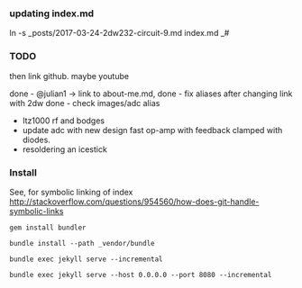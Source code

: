 
### updating index.md

ln -s  _posts/2017-03-24-2dw232-circuit-9.md index.md    _#

### TODO

then link github.  maybe youtube

done - @julian1 -> link to about-me.md,
done - fix aliases after changing link with 2dw 
done - check images/adc alias 

- ltz1000 rf and bodges
- update adc with new design fast op-amp with feedback clamped with diodes.
- resoldering an icestick 

### Install

See, for symbolic linking of index 
  http://stackoverflow.com/questions/954560/how-does-git-handle-symbolic-links

```
gem install bundler

bundle install --path _vendor/bundle

bundle exec jekyll serve --incremental

bundle exec jekyll serve --host 0.0.0.0 --port 8080 --incremental


```

